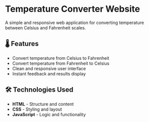 # Temperature Converter Website

A simple and responsive web application for converting temperature between Celsius and Fahrenheit scales.

## 🌡️ Features

- Convert temperature from Celsius to Fahrenheit
- Convert temperature from Fahrenheit to Celsius
- Clean and responsive user interface
- Instant feedback and results display

## 🛠️ Technologies Used

- **HTML** - Structure and content
- **CSS** - Styling and layout
- **JavaScript** - Logic and functionality
